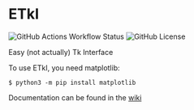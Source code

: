 # ETkI
![GitHub Actions Workflow Status](https://img.shields.io/github/actions/workflow/status/aarikpokras/etki/ubuntu-flake.yml)
![GitHub License](https://img.shields.io/github/license/aarikpokras/etki)


Easy (not actually) Tk Interface

To use ETkI, you need matplotlib:

```console
$ python3 -m pip install matplotlib
```

Documentation can be found in the [wiki](https://github.com/aarikpokras/etki/wiki)
